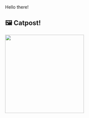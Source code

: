 Hello there!



## 🖼️ Catpost!

<sub>
    <img src="https://cdn2.thecatapi.com/images/btn.jpg" height="256">
</sub>


